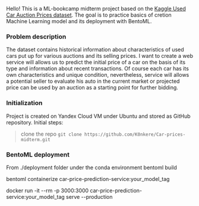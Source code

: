 Hello! This is a ML-bookcamp midterm project based on the [Kaggle Used Car Auction Prices dataset](https://www.kaggle.com/datasets/tunguz/used-car-auction-prices). The goal is to practice basics of cretion Machine Learning model and its deployment with BentoML.

### Problem description

The dataset contains historical information about characteristics of used cars put up for various auctions and its selling prices. I want to create a web service will allows us to predict the initial price of a car on the basis of its type and information about recent transactions. Of course each car has its own characteristics and unique condition, nevertheless, service will allows a potential seller to evaluate his auto in the current market or projected price can be used by an auction as a starting point for further bidding.

### Initialization
Project is created on Yandex Cloud VM under Ubuntu and stored as GitHub repository. 
Initial steps:
> clone the repo
    `git clone https://github.com/K0nkere/Car-prices-midterm.git`


### BentoML deployment

From ./deployment folder under the conda environment
bentoml build

bentoml containerize car-price-prediction-service:your_model_tag

docker run -it --rm -p 3000:3000 car-price-prediction-service:your_model_tag serve --production